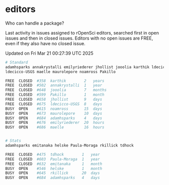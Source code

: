 # editors

Who can handle a package?

Last activity in issues assigned to rOpenSci editors, searched first in open
issues and then in closed issues. Editors with no open issues are FREE, even if
they also have no closed issue.


Updated on Fri Mar 21 00:27:39 UTC 2025

```bash
# Standard
adamhsparks annakrystalli emilyriederer jhollist jooolia karthik ldecicco
ldecicco-USGS maelle maurolepore noamross Pakillo

FREE  CLOSED  #358  karthik        2   years
FREE  CLOSED  #502  annakrystalli  1   year
FREE  CLOSED  #648  jooolia        7   months
FREE  CLOSED  #599  Pakillo        1   month
FREE  CLOSED  #658  jhollist       9   days
FREE  CLOSED  #675  ldecicco-USGS  8   days
BUSY  OPEN    #615  noamross       15  days
BUSY  OPEN    #673  maurolepore    10  days
BUSY  OPEN    #684  adamhsparks    4   days
BUSY  OPEN    #676  emilyriederer  20  hours
BUSY  OPEN    #686  maelle         16  hours


# Stats
adamhsparks emitanaka helske Paula-Moraga rkillick tdhock

FREE  CLOSED  #475  tdhock        1   year
FREE  CLOSED  #603  Paula-Moraga  1   year
FREE  CLOSED  #632  emitanaka     1   month
BUSY  OPEN    #546  helske        1   month
BUSY  OPEN    #645  rkillick      20  days
BUSY  OPEN    #684  adamhsparks   4   days
```
